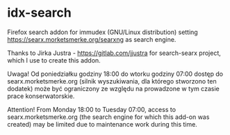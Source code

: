 # idx-search

Firefox search addon for immudex (GNU/Linux distribution) setting 
https://searx.morketsmerke.org/searxng as search engine.

Thanks to Jirka Justra - https://gitlab.com/jjustra for search-searx project, 
which I use to create this addon.

Uwaga! Od poniedziałku godziny 18:00 do wtorku godziny 07:00 dostęp do 
searx.morketsmerke.org (silnik wyszukiwania, dla którego stworzono ten dodatek)
może być ograniczony ze względu na prowadzone w tym czasie prace
konserwatorskie.

Attention! From Monday 18:00 to Tuesday 07:00, access to searx.morketsmerke.org
(the search engine for which this add-on was created) may be limited due to
maintenance work during this time.

